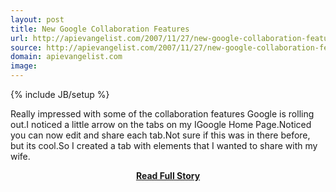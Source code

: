 ```yaml
---
layout: post
title: New Google Collaboration Features
url: http://apievangelist.com/2007/11/27/new-google-collaboration-features/
source: http://apievangelist.com/2007/11/27/new-google-collaboration-features/
domain: apievangelist.com
image: 
---
```

{% include JB/setup %}<p>Really impressed with some of the collaboration features Google is rolling out.I noticed a little arrow on the tabs on my IGoogle Home Page.Noticed you can now edit and share each tab.Not sure if this was in there before, but its cool.So I created a tab with elements that I wanted to share with my wife.</p>
<center><p><a href="http://apievangelist.com/2007/11/27/new-google-collaboration-features/" style='padding:25px; font-sze:18px; font-weight: bold;'>Read Full Story</a></p></center>
